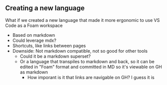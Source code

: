 ## Creating a new language

What if we created a new language that made it more ergonomic to use VS Code as a Foam workspace

- Based on markdown
- Could leverage mdx?
- Shortcuts, like links between pages
- Downside: Not markdown compatible, not so good for other tools
  - Could it be a markdown superset? 
  - Or a language that transpiles to markdown and back, so it can be edited in "Foam" format and committed in MD so it's viewable on GH as markdown
    - How imporant is it that links are navigable on GH? I guess it is